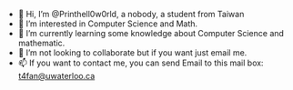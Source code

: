 - 👋 Hi, I’m @Printhell0w0rld, a nobody, a student from Taiwan
- 👀 I’m interested in Computer Science and Math.
- 🌱 I’m currently learning some knowledge about Computer Science and mathematic.
- 💞️ I’m not looking to collaborate but if you want just email me.
- 📫 If you want to contact me, you can send Email to this mail box: t4fan@uwaterloo.ca
<!---
Printhell0w0rld/Printhell0w0rld is a ✨ special ✨ repository because its `README.md` (this file) appears on your GitHub profile.
You can click the Preview link to take a look at your changes.
--->
